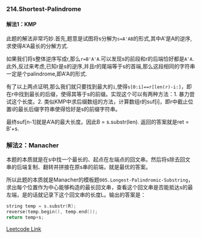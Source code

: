 ### 214.Shortest-Palindrome

#### 解法1：KMP
此题的解法非常巧妙.首先,题意是试图将s分解为```s=A'AB```的形式,其中A'是A的逆序,求使得A'A最长的分解方式.

如果我们将s整体逆序写成r,那么```r=B'A'A```.可以发现s的前段和r的后端恰好都是```A'A```.此外,反过来考虑,已知r是s的逆序,并且r的尾端等于s的首端,那么这段相同的字符串一定是个palindrome,即A'A的形式.

有了以上两点证明,那么我们就只要找到最大的```i```,使得```s[0:i]==r[len(r)-i:]```，即在r中找到最长的后缀，使得其等于s的前缀。实现这个可以有两种方法：1. 暴力尝试这个长度。2. 类似KMP中求后缀数组的方法，计算数组r的suf[i]，即r中截止位置i的最长后缀字符串使得恰好是s的前缀字符串。

最终suf[n-1]就是A'A的最大长度。因此B = s.substr(len). 返回的答案就是ret = B'+s.

### 解法2：Manacher
本题的本质就是在s中找一个最长的、起点在左端点的回文串。然后将s除去回文串的后端复制、翻转并拼接在原s串的前端，就是最优的答案。

所以此题的本质就是Manacher的模板题```005.Longest-Palindromic-Substring```，求出每个位置作为中心能够构造的最长回文串，查看这个回文串是否能抵达s的最左端，是的话就记录下这个回文串的长度L。输出的答案是：
```cpp
string temp = s.substr(R);
reverse(temp.begin(), temp.end());
return temp+s;
```

[Leetcode Link](https://leetcode.com/problems/shortest-palindrome)
